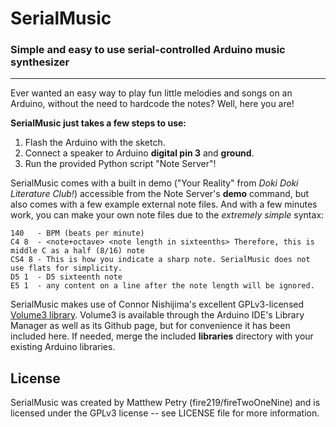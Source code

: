 # SerialMusic
### Simple and easy to use serial-controlled Arduino music synthesizer

----------

Ever wanted an easy way to play fun little melodies and songs on an Arduino, without the need to hardcode the notes? Well, here you are! 

**SerialMusic just takes a few steps to use:**
1. Flash the Arduino with the sketch.
2. Connect a speaker to Arduino **digital pin 3** and **ground**.
3. Run the provided Python script "Note Server"!

SerialMusic comes with a built in demo ("Your Reality" from *Doki Doki Literature Club!*) accessible from the Note Server's **demo** command, but also comes with a few example external note files. And with a few minutes work, you can make your own note files due to the *extremely simple* syntax:

```
140   - BPM (beats per minute)
C4 8  - <note+octave> <note length in sixteenths> Therefore, this is middle C as a half (8/16) note
CS4 8 - This is how you indicate a sharp note. SerialMusic does not use flats for simplicity.
D5 1  - D5 sixteenth note
E5 1  - any content on a line after the note length will be ignored.
```

SerialMusic makes use of Connor Nishijima's excellent GPLv3-licensed [Volume3 library](https://github.com/connornishijima/arduino-volume3). Volume3 is available through the Arduino IDE's Library Manager as well as its Github page, but for convenience it has been included here. If needed, merge the included **libraries** directory with your existing Arduino libraries.


## License
SerialMusic was created by Matthew Petry (fire219/fireTwoOneNine) and is licensed under the GPLv3 license -- see LICENSE file for more information.